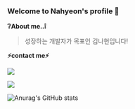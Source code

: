 ### Welcome to Nahyeon's profile 🌟

**❔About me..❕**
> 성장하는 개발자가 목표인 김나현입니다!

**⚡contact me⚡**

<div style="margin-bottom: 10px;">
  <a href="https://www.instagram.com/nahueonn"><img src="https://img.shields.io/badge/Instagram-E4405F?style=flat-square&logo=Instagram&logoColor=white"/></a>

  <a href="mailto:k92544199@gmail.com" target="_blank"><img src="https://img.shields.io/badge/Gmail-%23EA4335?style=flat-square&logo=Gmail&logoColor=white"/></a> 
</div>


![Anurag's GitHub stats](https://github-readme-stats.vercel.app/api?username=Nahyeonnnn&show_icons=true&theme=dracula)
